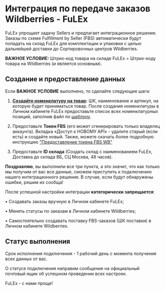 #  Интеграция по передаче заказов Wildberries - FuLEx

FuLEx упрощает задачу Sellers и предлагает интеграционное
решение. Заказы по схеме Fulfillment by Seller (FBS) автоматически будут попадать на склад FuLEx для комплектации и упаковки с целью дальнейшей доставки до
Сортировочных центров Wildberries. 

**ВАЖНОЕ УСЛОВИЕ:**
Штрих-код товара на складе FuLEx = Штрих-коду товара на Wildberries (и является основным).

## Создание и предоставление данных 

Если **ВАЖНОЕ УСЛОВИЕ** выполнено, то сделайте следующие шаги:

1. **[Создайте номенклатуру на товар](nomenclature.md):** ШК, наименование и
артикул, на которую будет приниматься товар. После создания номенклатуры в Личном кабинете FuLEx предоставьте список всех номенклатурных позиций, заполнив файл по [шаблону](https://drive.google.com/uc?export=download&id=1pNIw2SAnvl9ixSG1vM1W9wsu4tbXOccz). 
2. Предоставьте **Токен FBS** (его может сгенерировать только
владелец аккаунта). Вкладка «Доступ к НОВОМУ API» - удалите старый (если есть) и создайте новый. Также, можете скачать более подробную инструкцию ["Предоставление токена FBS WB"](https://drive.google.com/uc?export=download&id=1l43tBO-XLulRJiG1UdoOIeY8Xn7SQm3v)

3. Предоставьте **ID склада** (Создать склад с наименованием
FuLEx, Доставка до склада ВБ, СЦ Москва, 48 часов).

**Поздравляю**, вы выполнили все три пункта, а это значит, что как только мы получим от вас все данные, сможем приступить к подключению нашего интеграционного решения. 
В случае, если будут обнаружены ошибки, решим их сообща!

После успешной настройки интеграции **категорически запрещается**:

• Создавать заказы вручную в Личном кабинете FuLEx;

• Менять статусы по заказам в Личном кабинете Wildberries;

• Самостоятельно создавать поставку FBS-заказов (ШК поставки) в Личном кабинете Wildberries.

## Статус выполнения

Срок исполнения подключения - 1 рабочий день с момента получения всех данных от вас. 

О статусе подключения направим сообщение на официальный почтовый ящик об успешном проведении всех настроек.  

FuLEx - с нами проще!